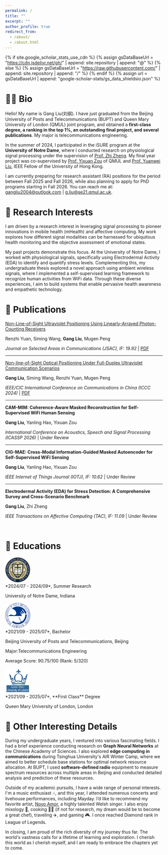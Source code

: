 ```yaml
---
permalink: /
title: ""
excerpt: ""
author_profile: true
redirect_from: 
  - /about/
  - /about.html
---
```


{% if site.google_scholar_stats_use_cdn %}
{% assign gsDataBaseUrl = "https://cdn.jsdelivr.net/gh/" | append: site.repository | append: "@" %}
{% else %}
{% assign gsDataBaseUrl = "https://raw.githubusercontent.com/" | append: site.repository | append: "/" %}
{% endif %}
{% assign url = gsDataBaseUrl | append: "google-scholar-stats/gs_data_shieldsio.json" %}

<span class='anchor' id='about-me'></span>

# 🧑🏻 Bio
Hello! My name is Gang Liu(刘纲). I have just graduated from the Beijing University of Posts and Telecommunications (BUPT) and Queen Mary University of London (QMUL) joint program, and obtained a **first-class degree, a ranking in the top 1%, an outstanding final project, and several publications**. My major is telecommunications engineering.

In the summer of 2024, I participated in the iSURE program at the **University of Notre Dame**, where I conducted research on physiological signal processing under the supervision of [Prof. Zhi Zheng](https://engineering.nd.edu/faculty/zhi-zheng/). My final year project was co-supervised by [Prof. Yixuan Zou](https://www.eecs.qmul.ac.uk/~yz323/) of QMUL and [Prof. Yuanwei Liu](https://www.eee.hku.hk/~yuanwei/), IEEE Fellow of the University of Hong Kong.

I am currently preparing for research assistant (RA) positions for the period between Fall 2025 and Fall 2026, while also planning to apply for PhD programs starting in Fall 2026. You can reach me at:
gangliu2004@outlook.com | g.liu@se21.qmul.ac.uk.

# 🔬 Research Interests
I am driven by a research interest in leveraging signal processing to pioneer innovations in mobile health (mHealth) and affective computing. My work explores how different signal modalities can be harnessed for ubiquitous health monitoring and the objective assessment of emotional states.

My past projects demonstrate this focus. At the University of Notre Dame, I worked with physiological signals, specifically using Electrodermal Activity (EDA) to identify and quantify stress levels. Complementing this, my undergraduate thesis explored a novel approach using ambient wireless signals, where I implemented a self-supervised learning framework to recognize human activities from WiFi data. Through these diverse experiences, I aim to build systems that enable pervasive health awareness and empathetic technology.

# 📝 Publications

[Non-Line-of-Sight Ultraviolet Positioning Using Linearly-Arrayed Photon-Counting Receivers](https://ieeexplore.ieee.org/document/10556613)

Renzhi Yuan, Siming Wang, **Gang Liu**, Mugen Peng

*Journal on Selected Areas in Communications (JSAC), IF: 19.92* \| [PDF](../images/papers/JSAC.pdf)

---
[Non-line-of-Sight Optical Positioning Under Full-Duplex Ultraviolet Communication Scenarios](https://ieeexplore.ieee.org/document/10681787)

**Gang Liu**, Siming Wang, Renzhi Yuan, Mugen Peng

*IEEE/CIC International Conference on Communications in China (ICCC 2024)* \| [PDF](../images/papers/ICCC_2024.pdf)

---
**CAM-MIM: Coherence-Aware Masked Reconstruction for Self-Supervised WiFi Human Sensing**

**Gang Liu**, Yanling Hao, Yixuan Zou

*International Conference on Acoustics, Speech and Signal Processing (ICASSP 2026)* \| Under Review

---
**CIG-MAE: Cross-Modal Information-Guided Masked Autoencoder for Self-Supervised WiFi Sensing**

**Gang Liu**, Yanling Hao, Yixuan Zou

*IEEE Internet of Things Journal (IOTJ), IF: 10.62* \| Under Review

---
**Electrodermal Activity (EDA) for Stress Detection: A Comprehensive Survey and Cross-Scenario Benchmark**

**Gang Liu**, Zhi Zheng

*IEEE Transactions on Affective Computing (TAC), IF: 11.09* \| Under Review

 
# 📖 Educations
<div class='school-box'>
<div><img src='images/nd.png' alt="sym" width="80"></div>
<div class='school-box-text' markdown="1">
*2024/07 - 2024/09*, Summer Research

University of Notre Dame, Indiana

</div>
</div>

<div class='school-box'>
<div><img src='images/bupt.png' alt="sym" width="80"></div>
<div class='school-box-text' markdown="1">
*2021/09 - 2025/07*, Bachelor

Beijing University of Posts and Telecommunications, Beijing

Major:Telecommunications Engineering

Average Score: 90.75/100 (Rank: 5/320)
</div>
</div>

<div class='school-box'>
<div><img src='images/qmul.png' alt="sym" width="80"></div>
<div class='school-box-text' markdown="1">
*2021/09 - 2025/07*, **First Class** Degree
  
Queen Mary University of London, London

</div>
</div>

# 🤪 Other Interesting Details

During my undergraduate years, I ventured into various fascinating fields. I had a brief experience conducting research on **Graph Neural Networks** at the Chinese Academy of Sciences. I also explored **edge computing in communications** during Tsinghua University's AIR Winter Camp, where we aimed to better schedule base stations for optimal network resource allocation. At BUPT, I used **software-defined radio** equipment to measure spectrum resources across multiple areas in Beijing and conducted detailed analysis and prediction of these resources.

Outside of my academic pursuits, I have a wide range of personal interests. I'm a music enthusiast 🎶, and this year, I attended numerous concerts and livehouse performances, including Mayday. I’d like to recommend my favorite artist, [Novo Amor](https://novoamor.co.uk/), a highly talented Welsh singer. I also enjoy mixology 🍾, cooking 🧑‍🍳 (if not for research, my dream would be to become a great chef), traveling ✈️, and gaming 🎮. I once reached Diamond rank in League of Legends.

In closing, I am proud of the rich diversity of my journey thus far. The world's vastness calls for a lifetime of learning and exploration. I cherish this world as I cherish myself, and I am ready to embrace the chapters yet to come.



<!-- # 💻 Internships
- *2023/09 - 2024/07*: Research Intern at **Tencent AI Lab**, under supervision of [Prof. Jianhua Yao](https://scholar.google.com/citations?user=3bQwlCQAAAAJ&hl=zh-CN).
- *2023/02 - 2023/08*: Visiting Student at **CAIRI, Westlake University**, under supervision of [Prof. Stan Z. Li](https://scholar.google.com/citations?user=Y-nyLGIAAAAJ&hl=zh-CN). -->

<!-- # 💻 Internships

<div class='school-box'>
<div><img src='images/tencentailab.png' alt="sym" width="80"></div>
<div class='school-box-text' markdown="1">
*2023/09 - 2024/07*, Research Intern

**Tencent AI Lab**, under supervision of [Prof. Jianhua Yao](https://scholar.google.com/citations?user=3bQwlCQAAAAJ&hl=zh-CN)
</div>
</div>

<div class='school-box'>
<div><img src='images/westlake.png' alt="sym" width="80"></div>
<div class='school-box-text' markdown="1">
*2023/02 - 2023/08*, Visiting Student

**CAIRI, Westlake University**, under supervision of [Prof. Stan Z. Li](https://scholar.google.com/citations?user=Y-nyLGIAAAAJ&hl=zh-CN)
</div>
</div>-->
